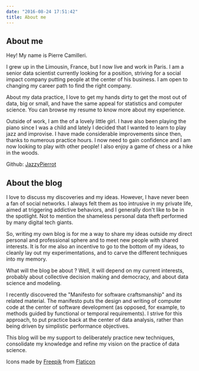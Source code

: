 ```yaml
---
date: "2016-08-24 17:51:42"
title: About me
---
```


About me
--------

Hey! My name is Pierre Camilleri. 

I grew up in the Limousin, France, but I now live and work in Paris. I am
a senior data scientist currently looking for a position, striving for a 
social impact company putting people at the center of his business. I am open 
to changing my career path to find the right company.

About my data practice, I love to get my hands dirty to get the most out of 
data, big or small, and
have the same appeal for statistics and computer science. You can browse my
resume to know more about my experience. 

Outside of work, I am the of a lovely little girl. I have also been
playing the piano since I was a child and lately I decided that I wanted to
learn to play jazz and improvise. I have made considerable improvements since
then, thanks to numerous practice hours. I now need to gain confidence and I
am now looking to play with other people! I also enjoy a
game of chess or a hike in the woods.


Github: [JazzyPierrot](https://github.com/JazzyPierrot)

About the blog
--------------

I love to discuss my discoveries and my ideas. However, I have never been a 
fan
of social networks. I always felt them as too intrusive in my private life,
aimed at triggering addictive behaviors, and I generally don't like to be in
the spotlight. Not to mention the shameless personal data theft performed by
many digital tech giants. 

So, writing my own blog is for me a way to share my ideas outside my direct
personal and professional sphere and to meet new people with shared interests.
It is for me also an incentive to go to the bottom of my ideas, to cleanly lay
out my experimentations, and to carve the different techniques into my memory.

What will the blog be about ? Well, it will depend on my current interests, 
probably about collective decision making and democracy, and about data 
science and modeling.

I recently discovered the "Manifesto for software craftsmanship" and its 
related
material. The manifesto puts the design and writing of computer code at the
center of software development (as opposed, for example, to methods guided by
functional or temporal requirements). I strive for this approach, to put
practice back at the center of data analysis, rather than being driven by
simplistic performance objectives. 

This blog will be my support to deliberately practice new techniques,
consolidate my knowledge and refine my vision on the practice of data science. 

Icons made by [Freepik](https://www.freepik.com) from 
[Flaticon](https://www.flaticon.com/) 

